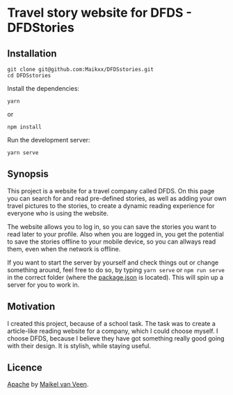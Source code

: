 # Travel story website for DFDS - DFDStories

## Installation

```
git clone git@github.com:Maikxx/DFDSstories.git
cd DFDSstories
```

Install the dependencies:

```
yarn
```

or

```
npm install
```

Run the development server:

```
yarn serve
```

## Synopsis

This project is a website for a travel company called DFDS. On this page you can search for and read pre-defined stories, as well as adding your own travel pictures to the stories, to create a dynamic reading experience for everyone who is using the website.

The website allows you to log in, so you can save the stories you want to read later to your profile. Also when you are logged in, you get the potential to save the stories offline to your mobile device, so you can allways read them, even when the network is offline.

If you want to start the server by yourself and check things out or change something around, feel free to do so, by typing `yarn serve` or `npm run serve` in the correct folder (where the [package.json](./package.json) is located). This will spin up a server for you to work in.

## Motivation

I created this project, because of a school task. The task was to create a article-like reading website for a company, which I could choose myself. I choose DFDS, because I believe they have got something really good going with their design. It is stylish, while staying useful.

## Licence

[Apache](LICENSE) by [Maikel van Veen](https://github.com/maikxx).
